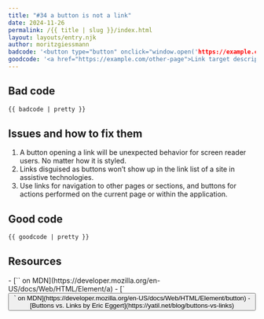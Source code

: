 ```yaml
---
title: "#34 a button is not a link"
date: 2024-11-26
permalink: /{{ title | slug }}/index.html
layout: layouts/entry.njk
author: moritzgiessmann
badcode: '<button type="button" onclick="window.open('https://example.com/other-page')">Link target description</button>'
goodcode: '<a href="https://example.com/other-page">Link target description</a>'
---
```


<div class="section bad">

## Bad code

```html
{{ badcode | pretty }}
```
</div>

<div class="section" id="issues">

## Issues and how to fix them

1. A button opening a link will be unexpected behavior for screen reader users. No matter how it is styled.
1. Links disguised as buttons won’t show up in the link list of a site in assistive technologies.
1. Use links for navigation to other pages or sections, and buttons for actions performed on the current page or within the application.

</div>

<div class="section">

## Good code

```html
{{ goodcode | pretty }}
```
</div>

<div class="section">

<h2 id="resources">Resources</h2>
- [`<a>` on MDN](https://developer.mozilla.org/en-US/docs/Web/HTML/Element/a)
- [`<button>` on MDN](https://developer.mozilla.org/en-US/docs/Web/HTML/Element/button)
- [Buttons vs. Links by Eric Eggert](https://yatil.net/blog/buttons-vs-links)

</div>
